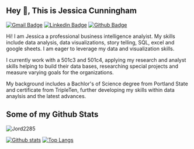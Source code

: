 ## Hey 👋, This is Jessica Cunningham
[![Gmail Badge](https://img.shields.io/badge/-jordway85@gmail.com-c14438?style=flat&logo=Gmail&logoColor=white&link=mailto:jordway85@gmail.com)](mailto:jordway85@gmail.com) 
[![Linkedin Badge](https://img.shields.io/badge/-https://www.linkedin.com/in/jessica-l-cunningham/-0072b1?style=flat&logo=Linkedin&logoColor=white&link=https://www.linkedin.com/in/https://www.linkedin.com/in/jessica-l-cunningham//)](https://www.linkedin.com/in/https://www.linkedin.com/in/jessica-l-cunningham//) [![Github Badge](https://img.shields.io/badge/-Jord2285-grey?style=flat&logo=github&logoColor=white&link=https://github.com/Jord2285/)](https://www.github.com/Jord2285/) <p align='left'>Hi! I am Jessica a professional business intelligence analyist. My skills include data analysis, data visualizations, story telling, SQL, excel and google sheets. I am eager to leverage my data and visualization skills.

I currently work with a 501c3 and 501c4, applying my research and analyst skills helping to build their data bases, researching special projects and measure varying goals for the organizations.

My background includes a Bachlor's of Science degree from Portland State and certificate from TripleTen, further developing my skills within data anaylsis and the latest advances. </p>
## Some of my Github Stats
<p align=left> <img src=https://komarev.com/ghpvc/?username=Jord2285 alt=Jord2285 /> </p>

[![Github stats](https://github-readme-stats.vercel.app/api?username=Jord2285&show_icons=true&include_all_commits=true)](https://github.com/Jord2285/github-readme-stats)
[![Top Langs](https://github-readme-stats.vercel.app/api/top-langs/?username=Jord2285&layout=compact)](https://github.com/Jord2285/github-readme-stats)
